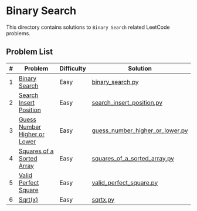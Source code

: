 # Binary Search

This directory contains solutions to `Binary Search` related LeetCode problems.

## Problem List

| # | Problem | Difficulty | Solution |
|---|---------|------------|----------|
| 1 | [Binary Search](https://leetcode.com/problems/binary-search/) | Easy | [binary_search.py](./easy/binary_search.py) |
| 2 | [Search Insert Position](https://leetcode.com/problems/search-insert-position/) | Easy | [search_insert_position.py](./easy/search_insert_position.py) |
| 3 | [Guess Number Higher or Lower](https://leetcode.com/problems/guess-number-higher-or-lower/) | Easy | [guess_number_higher_or_lower.py](./easy/guess_number_higher_or_lower.py) |
| 4 | [Squares of a Sorted Array](https://leetcode.com/problems/squares-of-a-sorted-array/) | Easy | [squares_of_a_sorted_array.py](./easy/squares_of_a_sorted_array.py) |
| 5 | [Valid Perfect Square](https://leetcode.com/problems/valid-perfect-square/) | Easy | [valid_perfect_square.py](./easy/valid_perfect_square.py) |
| 6 | [Sqrt(x)](https://leetcode.com/problems/sqrtx/) | Easy | [sqrtx.py](./easy/sqrtx.py) |